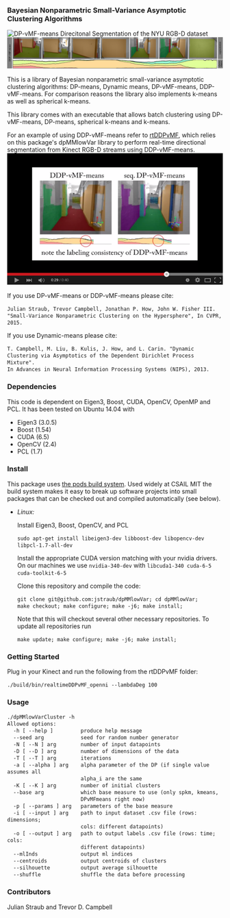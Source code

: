 ### Bayesian Nonparametric Small-Variance Asymptotic Clustering Algorithms

![DP-vMF-means Direcitonal Segmentation of the NYU
RGB-D dataset](./doc/figureDPvMF_segmentationOverlay_extendedAbstract_cropped.png)
![DDP-vMF-means Real-time Direcitonal Segmentation](./doc/figureDDPvMF_segmentationOverlay_extendedAbstract_cropped.png)

This is a library of Bayesian nonparametric small-variance asymptotic
clustering algorithms: DP-means, Dynamic means, DP-vMF-means,
DDP-vMF-means.
For comparison reasons the library also implements k-means as well as
spherical k-means.

This library comes with an executable that allows batch clustering
using DP-vMF-means, DP-means, spherical k-means and k-means.

For an example of using DDP-vMF-means refer to
[rtDDPvMF](https://github.com/jstraub/rtDDPvMF),
which relies on this package's dpMMlowVar library to perform real-time
directional segmentation from Kinect RGB-D streams using DDP-vMF-means. 
[![Real-time Directional Segmentation using DDP-vMF-means](./doc/ddpVideoPreview.png)](http://www.youtube.com/watch?v=wLP18q80oAE)


If you use DP-vMF-means or DDP-vMF-means please cite:
```
Julian Straub, Trevor Campbell, Jonathan P. How, John W. Fisher III. 
"Small-Variance Nonparametric Clustering on the Hypersphere", In CVPR,
2015.
```
If you use Dynamic-means please cite:
```
T. Campbell, M. Liu, B. Kulis, J. How, and L. Carin. "Dynamic
Clustering via Asymptotics of the Dependent Dirichlet Process Mixture".
In Advances in Neural Information Processing Systems (NIPS), 2013.
```

### Dependencies
This code is dependent on Eigen3, Boost, CUDA, OpenCV, OpenMP and PCL.
It has been tested on Ubuntu 14.04 with 
- Eigen3 (3.0.5) 
- Boost (1.54)
- CUDA (6.5)
- OpenCV (2.4)
- PCL (1.7)

### Install

This package uses [the pods build
system](http://sourceforge.net/p/pods/home/Home/). Used widely at CSAIL
MIT the build system makes it easy to break up software projects into
small packages that can be checked out and compiled automatically (see
below).

- *Linux:* 

    Install Eigen3, Boost, OpenCV, and PCL

    ```
    sudo apt-get install libeigen3-dev libboost-dev libopencv-dev libpcl-1.7-all-dev
    ```

    Install the appropriate CUDA version matching with your nvidia
    drivers. On our machines we use `nvidia-340-dev` with
    `libcuda1-340 cuda-6-5 cuda-toolkit-6-5`

    Clone this repository and compile the code:

    ```
    git clone git@github.com:jstraub/dpMMlowVar; cd dpMMlowVar;
    make checkout; make configure; make -j6; make install;
    ```
    
    Note that this will checkout several other necessary repositories.
    To update all repositories run
    
    ```
    make update; make configure; make -j6; make install;
    ```

### Getting Started

Plug in your Kinect and run the following from the rtDDPvMF folder:
```
./build/bin/realtimeDDPvMF_openni --lambdaDeg 100 
```

### Usage
```
./dpMMlowVarCluster -h
Allowed options:
  -h [ --help ]         produce help message
  --seed arg            seed for random number generator
  -N [ --N ] arg        number of input datapoints
  -D [ --D ] arg        number of dimensions of the data
  -T [ --T ] arg        iterations
  -a [ --alpha ] arg    alpha parameter of the DP (if single value assumes all 
                        alpha_i are the same
  -K [ --K ] arg        number of initial clusters 
  --base arg            which base measure to use (only spkm, kmeans, 
                        DPvMFmeans right now)
  -p [ --params ] arg   parameters of the base measure
  -i [ --input ] arg    path to input dataset .csv file (rows: dimensions; 
                        cols: different datapoints)
  -o [ --output ] arg   path to output labels .csv file (rows: time; cols: 
                        different datapoints)
  --mlInds              output ml indices
  --centroids           output centroids of clusters
  --silhouette          output average silhouette
  --shuffle             shuffle the data before processing
```

### Contributors
Julian Straub and Trevor D. Campbell
